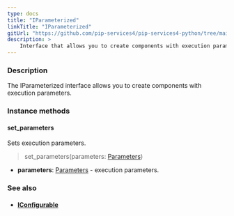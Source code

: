 ```yaml
---
type: docs
title: "IParameterized"
linkTitle: "IParameterized"
gitUrl: "https://github.com/pip-services4/pip-services4-python/tree/main/pip-services4-components-python"
description: >
    Interface that allows you to create components with execution parameters.
---
```


### Description

The IParameterized interface allows you to create components with execution parameters.

### Instance methods

#### set_parameters
Sets execution parameters.

> set_parameters(parameters: [Parameters](../parameters))

- **parameters**: [Parameters](../parameters) - execution parameters.


### See also
- #### [IConfigurable](../../config/iconfigurable)
